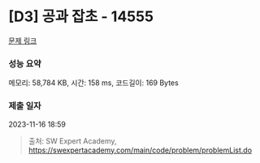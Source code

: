 # [D3] 공과 잡초 - 14555 

[문제 링크](https://swexpertacademy.com/main/code/problem/problemDetail.do?contestProbId=AYGtoa3qARcDFARC) 

### 성능 요약

메모리: 58,784 KB, 시간: 158 ms, 코드길이: 169 Bytes

### 제출 일자

2023-11-16 18:59



> 출처: SW Expert Academy, https://swexpertacademy.com/main/code/problem/problemList.do